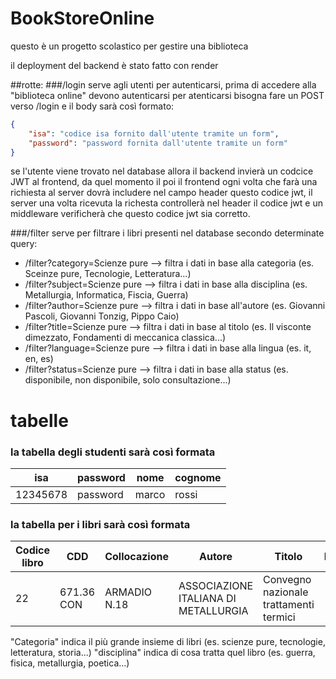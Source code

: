 # BookStoreOnline
questo è un progetto scolastico per gestire una biblioteca


il deployment del backend è stato fatto con render





##rotte:
###/login 
serve agli utenti per autenticarsi, prima di accedere alla "biblioteca online" devono autenticarsi
per atenticarsi bisogna fare un POST verso <nome del sito fornit da vercel>/login 
e il body sarà così formato:
```json 
{
    "isa": "codice isa fornito dall'utente tramite un form",
    "password": "password fornita dall'utente tramite un form"
}
```
se l'utente viene trovato nel database allora il backend invierà un codcice JWT al frontend, da quel momento il poi il frontend
ogni volta che farà una richiesta al server dovrà includere nel campo header questo codice jwt, il server una volta ricevuta la richesta 
controllerà nel header il codice jwt e un middleware verificherà che questo codice jwt sia corretto.

###/filter
serve per filtrare i libri presenti nel database secondo determinate query:
- /filter?category=Scienze pure --> filtra i dati in base alla categoria (es. Sceinze pure, Tecnologie, Letteratura...)
- /filter?subject=Scienze pure --> filtra i dati in base alla disciplina (es. Metallurgia, Informatica, Fiscia, Guerra)
- /filter?author=Scienze pure --> filtra i dati in base all'autore (es. Giovanni Pascoli, Giovanni Tonzig, Pippo Caio)
- /filter?title=Scienze pure --> filtra i dati in base al titolo (es. Il visconte dimezzato, Fondamenti di meccanica classica...)
- /filter?language=Scienze pure --> filtra i dati in base alla lingua (es. it, en, es)
- /filter?status=Scienze pure --> filtra i dati in base alla status (es. disponibile, non disponibile, solo consultazione...)



# tabelle
### la tabella degli studenti sarà così formata

|isa|password|nome|cognome|
|---|--------|----|-------|
|12345678|password|marco|rossi|

### la tabella per i libri sarà così formata

| Codice libro | CDD        | Collocazione | Autore                               | Titolo                                 | Note | Stato      | Casa editrice           | Prestabile | Categoria     | Disciplina   |
|--------------|------------|--------------|---------------------------------------|----------------------------------------|------|------------|--------------------------|------------|---------------|--------------|
| 22           | 671.36 CON | ARMADIO N.18 | ASSOCIAZIONE ITALIANA DI METALLURGIA | Convegno nazionale trattamenti termici |      | Prestabile | ASS.ITALIANA METALLURGIA | VERO       | Scienze pure | Metallurgia  |


"Categoria" indica il più grande insieme di libri (es. scienze pure, tecnologie, letteratura, storia...)
"disciplina" indica di cosa tratta quel libro (es. guerra, fisica, metallurgia, poetica...)
